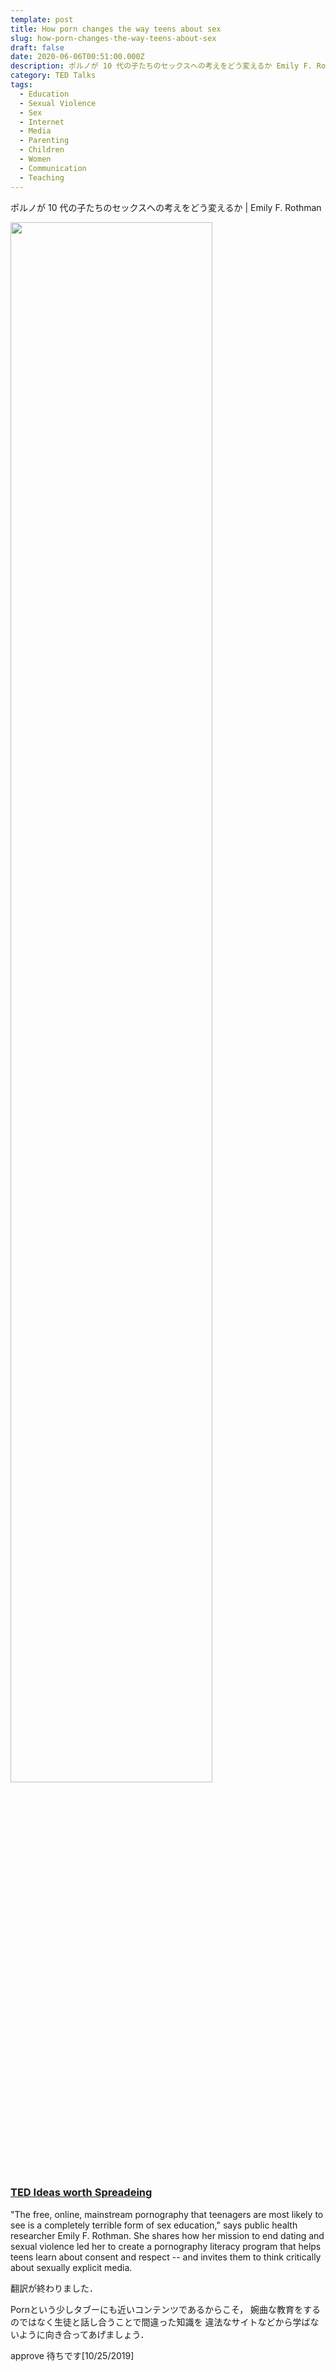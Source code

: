 ```yaml
---
template: post
title: How porn changes the way teens about sex
slug: how-porn-changes-the-way-teens-about-sex
draft: false
date: 2020-06-06T00:51:00.000Z
description: ポルノが 10 代の子たちのセックスへの考えをどう変えるか Emily F. Rothman
category: TED Talks
tags:
  - Education
  - Sexual Violence
  - Sex
  - Internet
  - Media
  - Parenting
  - Children
  - Women
  - Communication
  - Teaching
---
```

ポルノが 10 代の子たちのセックスへの考えをどう変えるか | Emily F. Rothman

[<img src="https://img.youtube.com/vi/FhP0AfZdRZ4/0.jpg" width="80%">](https://www.ted.com/talks/emily_f_rothman_how_porn_changes_the_way_teens_think_about_sex)

### [TED Ideas worth Spreadeing](https://www.ted.com/talks/emily_f_rothman_how_porn_changes_the_way_teens_think_about_sex?language=ja)

"The free, online, mainstream pornography that teenagers are most likely to see is a completely terrible form of sex education," says public health researcher Emily F. Rothman. She shares how her mission to end dating and sexual violence led her to create a pornography literacy program that helps teens learn about consent and respect -- and invites them to think critically about sexually explicit media.

翻訳が終わりました．

Pornという少しタブーにも近いコンテンツであるからこそ，
婉曲な教育をするのではなく生徒と話し合うことで間違った知識を
違法なサイトなどから学ばないように向き合ってあげましょう．


approve 待ちです\[10/25/2019]
